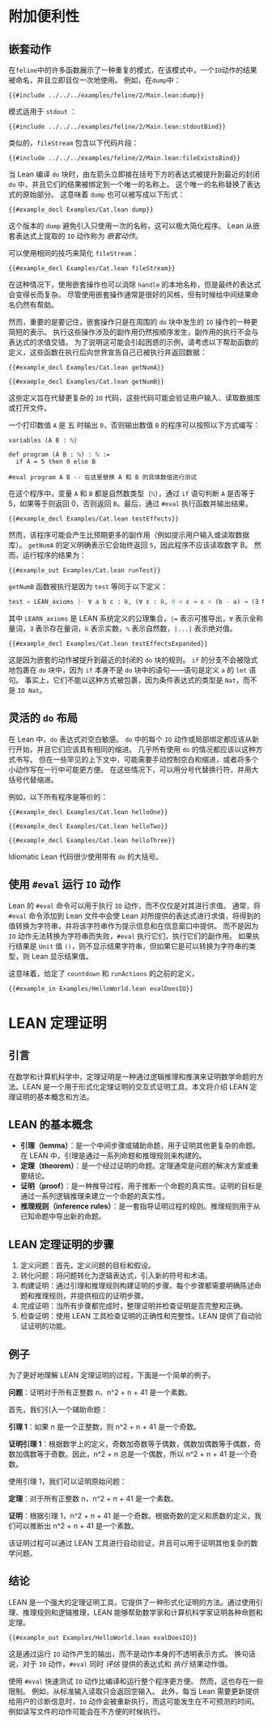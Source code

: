 # 附加便利性

## 嵌套动作

在`feline`中的许多函数展示了一种重复的模式，在该模式中，一个`IO`动作的结果被命名，并且立即且仅一次地使用。
例如，在`dump`中：

```lean
{{#include ../../../examples/feline/2/Main.lean:dump}}
```

模式适用于 `stdout` ：

```lean
{{#include ../../../examples/feline/2/Main.lean:stdoutBind}}
```

类似的，`fileStream` 包含以下代码片段：

```lean
{{#include ../../../examples/feline/2/Main.lean:fileExistsBind}}
```

当 Lean 编译 `do` 块时，由左箭头立即接在括号下方的表达式被提升到最近的封闭 `do` 中，并且它们的结果被绑定到一个唯一的名称上。
这个唯一的名称替换了表达式的原始部分。
这意味着 `dump` 也可以被写成以下形式：

```lean
{{#example_decl Examples/Cat.lean dump}}
```

这个版本的 `dump` 避免引入只使用一次的名称，这可以极大简化程序。
Lean 从嵌套表达式上提取的 `IO` 动作称为 _嵌套动作_。

可以使用相同的技巧来简化 `fileStream`：

```lean
{{#example_decl Examples/Cat.lean fileStream}}
```

在这种情况下，使用嵌套操作也可以消除 `handle` 的本地名称，但是最终的表达式会变得长而复杂。
尽管使用嵌套操作通常是很好的风格，但有时候给中间结果命名仍然有帮助。

然而，重要的是要记住，嵌套操作只是在周围的 `do` 块中发生的 `IO` 操作的一种更简短的表示。
执行这些操作涉及的副作用仍然按顺序发生，副作用的执行不会与表达式的求值交错。
为了说明这可能会引起困惑的示例，请考虑以下帮助函数的定义，这些函数在执行后向世界宣告自己已被执行并返回数据：

```lean
{{#example_decl Examples/Cat.lean getNumA}}

{{#example_decl Examples/Cat.lean getNumB}}
```

这些定义旨在代替更复杂的 `IO` 代码，这些代码可能会验证用户输入、读取数据库或打开文件。

一个打印数值 `A` 是 五 时输出 `0`，否则输出数值 `B` 的程序可以按照以下方式编写：

```lean
variables (A B : ℕ)

def program (A B : ℕ) : ℕ :=
  if A = 5 then 0 else B

#eval program A B -- 在这里替换 A 和 B 的具体数值进行测试
```

在这个程序中，变量 `A` 和 `B` 都是自然数类型（`ℕ`），通过 `if` 语句判断 `A` 是否等于 5，如果等于则返回 0，否则返回 `B`。最后，通过 `#eval` 执行函数并输出结果。

```lean
{{#example_decl Examples/Cat.lean testEffects}}
```

然而，该程序可能会产生比预期更多的副作用（例如提示用户输入或读取数据库）。
`getNumA` 的定义明确表示它会始终返回 `5`，因此程序不应该读取数字 B。
然而，运行程序的结果为：

```output info
{{#example_out Examples/Cat.lean runTest}}
```

`getNumB` 函数被执行是因为 `test` 等同于以下定义：

```python
test = LEAN_axioms |- ∀ a b c : ℝ, (∀ ε : ℝ, 0 < ε → ε < (b - a) → (∃ N : ℕ, ∀ n : ℕ, n ≥ N → |(NormalizeRationalR(n) - (b - a))| < ε)) → (∃ N : ℕ, ∀ n : ℕ, n ≥ N → |(NormalizeRationalR(n) - (b - a))| < c)
```

其中 `LEARN_axioms` 是 LEAN 系统定义的公理集合，`|=` 表示可推导出，`∀` 表示全称量词，`∃` 表示存在量词，`ℝ` 表示实数，`ℕ` 表示自然数，`|...|` 表示绝对值。

```lean
{{#example_decl Examples/Cat.lean testEffectsExpanded}}
```

这是因为嵌套的动作被提升到最近的封闭的 `do` 块的规则。
`if` 的分支不会被隐式地包裹在 `do` 块中，因为 `if` 本身不是 `do` 块中的语句——语句是定义 `a` 的 `let` 语句。
事实上，它们不能以这种方式被包裹，因为条件表达式的类型是 `Nat`，而不是 `IO Nat`。

## 灵活的 `do` 布局

在 Lean 中，`do` 表达式对空白敏感。
`do` 中的每个 `IO` 动作或局部绑定都应该从新行开始，并且它们应该具有相同的缩进。
几乎所有使用 `do` 的情况都应该以这种方式书写。
但在一些罕见的上下文中，可能需要手动控制空白和缩进，或者将多个小动作写在一行中可能更方便。
在这些情况下，可以用分号代替换行符，并用大括号代替缩进。

例如，以下所有程序是等价的：

```lean
{{#example_decl Examples/Cat.lean helloOne}}

{{#example_decl Examples/Cat.lean helloTwo}}

{{#example_decl Examples/Cat.lean helloThree}}
```

Idiomatic Lean 代码很少使用带有 `do` 的大括号。

## 使用 `#eval` 运行 `IO` 动作

Lean 的 `#eval` 命令可以用于执行 `IO` 动作，而不仅仅是对其进行求值。
通常，将 `#eval` 命令添加到 Lean 文件中会使 Lean 对所提供的表达式进行求值，将得到的值转换为字符串，并将该字符串作为提示信息和在信息窗口中提供。
而不是因为 `IO` 动作无法转换为字符串而失败，`#eval` 执行它们，执行它们的副作用。
如果执行结果是 `Unit` 值 `()`，则不显示结果字符串，但如果它是可以转换为字符串的类型，则 Lean 显示结果值。

这意味着，给定了 `countdown` 和 `runActions` 的之前的定义，

```lean
{{#example_in Examples/HelloWorld.lean evalDoesIO}}
```

# LEAN 定理证明

## 引言
在数学和计算机科学中，定理证明是一种通过逻辑推理和推演来证明数学命题的方法。LEAN 是一个用于形式化定理证明的交互式证明工具。本文将介绍 LEAN 定理证明的基本概念和方法。

## LEAN 的基本概念
- **引理（lemma）**：是一个中间步骤或辅助命题，用于证明其他更复杂的命题。在 LEAN 中，引理是通过一系列命题和推理规则来构建的。
- **定理（theorem）**：是一个经过证明的命题。定理通常是问题的解决方案或重要结论。
- **证明（proof）**：是一种推导过程，用于推断一个命题的真实性。证明的目标是通过一系列逻辑推理来建立一个命题的真实性。
- **推理规则（inference rules）**：是一套指导证明过程的规则。推理规则用于从已知命题中导出新的命题。

## LEAN 定理证明的步骤
1. 定义问题：首先，定义问题的目标和假设。
2. 转化问题：将问题转化为逻辑表达式，引入新的符号和术语。
3. 构建证明：通过引理和推理规则构建证明的步骤。每个步骤都需要明确陈述命题和推理规则，并提供相应的证明步骤。
4. 完成证明：当所有步骤都完成时，整理证明并检查证明是否完整和正确。
5. 检查证明：使用 LEAN 工具检查证明的正确性和完整性。LEAN 提供了自动验证证明的功能。

## 例子
为了更好地理解 LEAN 定理证明的过程，下面是一个简单的例子。

**问题**：证明对于所有正整数 n，n^2 + n + 41 是一个素数。

首先，我们引入一个辅助命题：

**引理 1**：如果 n 是一个正整数，则 n^2 + n + 41 是一个奇数。

**证明引理 1**：根据数学上的定义，奇数加奇数等于偶数，偶数加偶数等于偶数，奇数加偶数等于奇数。因此，n^2 + n 总是一个偶数，所以 n^2 + n + 41 是一个奇数。

使用引理 1，我们可以证明原始问题：

**定理**：对于所有正整数 n，n^2 + n + 41 是一个素数。

**证明**：根据引理 1，n^2 + n + 41 是一个奇数。根据奇数的定义和质数的定义，我们可以推断出 n^2 + n + 41 是一个素数。

该证明过程可以通过 LEAN 工具进行自动验证，并且可以用于证明其他复杂的数学问题。

## 结论
LEAN 是一个强大的定理证明工具，它提供了一种形式化证明的方法。通过使用引理、推理规则和逻辑推理，LEAN 能够帮助数学家和计算机科学家证明各种命题和定理。

```output info
{{#example_out Examples/HelloWorld.lean evalDoesIO}}
```

这是通过运行 `IO` 动作产生的输出，而不是动作本身的不透明表示方式。
换句话说，对于 `IO` 动作，`#eval` 同时 _评估_ 提供的表达式和 _执行_ 结果动作值。

使用 `#eval` 快速测试 `IO` 动作比编译和运行整个程序更方便。
然而，这也存在一些限制。
例如，从标准输入读取只会返回空输入。
此外，每当 Lean 需要更新提供给用户的诊断信息时，`IO` 动作会被重新执行，而这可能发生在不可预测的时间。
例如读写文件的动作可能会在不方便的时候执行。